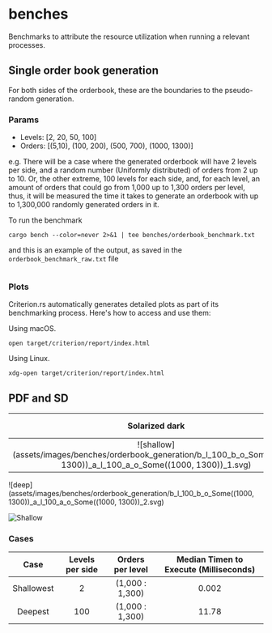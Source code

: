 # benches

Benchmarks to attribute the resource utilization when running a relevant processes.

## Single order book generation

For both sides of the orderbook, these are the boundaries to the pseudo-random
generation. 

### Params

- Levels: [2, 20, 50, 100]
- Orders: [(5,10), (100, 200), (500, 700), (1000, 1300)]

e.g. There will be a case where the generated orderbook will have 2 levels per side, and a random number (Uniformly distributed) of orders from 
2 up to 10. Or, the other extreme, 100 levels for each side, and, for each level, an amount of orders that could go from 1,000 up to 1,300 orders
per level, thus, it will be measured the time it takes to generate an orderbook with up to 1,300,000 randomly generated orders in it.

To run the benchmark

```shell
cargo bench --color=never 2>&1 | tee benches/orderbook_benchmark.txt
```
and this is an example of the output, as saved in the `orderbook_benchmark_raw.txt` file

```shell

```

### Plots

Criterion.rs automatically generates detailed plots as part of its benchmarking process. Here's how to access and use them:

Using macOS.

```
open target/criterion/report/index.html
```

Using Linux.

```
xdg-open target/criterion/report/index.html
```

## PDF and SD

Solarized dark             |  Solarized Ocean
:-------------------------:|:-------------------------:
![shallow](assets/images/benches/orderbook_generation/b_l_100_b_o_Some((1000, 1300))_a_l_100_a_o_Some((1000, 1300))_1.svg)  |  
![deep](assets/images/benches/orderbook_generation/b_l_100_b_o_Some((1000, 1300))_a_l_100_a_o_Some((1000, 1300))_2.svg)

![Shallow](https://raw.githubusercontent.com/IteraLabs/atelier/refs/heads/main/assets/images/benches/orderbook_generation/b_l_100_b_o_Some((1000%2C%201300))_a_l_100_a_o_Some((1000%2C%201300))_1.svg)

### Cases

|    Case    | Levels per side | Orders per level | Median Timen to Execute (Milliseconds) |
|:----------:|:---------------:|:----------------:|:--------------------------------------:|
| Shallowest |        2        |  (1,000 : 1,300) |                  0.002                 |
| Deepest    |       100       |  (1,000 : 1,300) |                  11.78                 |

